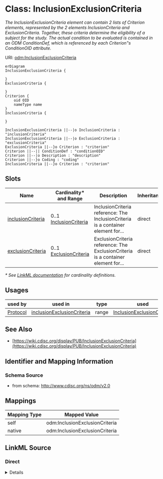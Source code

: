 # Class: InclusionExclusionCriteria

_The InclusionExclusionCriteria element can contain 2 lists of Criterion elements, represented by the 2 elements InclusionCriteria and ExclusionCriteria. Together, these criteria determine the eligibility of a subject for the study. The actual condition to be evaluated is contained in an ODM ConditionDef, which is referenced by each Criterion‟s ConditionOID attribute._




URI: [odm:InclusionExclusionCriteria](http://www.cdisc.org/ns/odm/v2.0/InclusionExclusionCriteria)


```mermaid
erDiagram
InclusionExclusionCriteria {

}
ExclusionCriteria {

}
Criterion {
    oid OID  
    nameType name  
}
InclusionCriteria {

}

InclusionExclusionCriteria ||--|o InclusionCriteria : "inclusionCriteria"
InclusionExclusionCriteria ||--|o ExclusionCriteria : "exclusionCriteria"
ExclusionCriteria ||--}o Criterion : "criterion"
Criterion ||--|| ConditionDef : "conditionOID"
Criterion ||--|o Description : "description"
Criterion ||--}o Coding : "coding"
InclusionCriteria ||--}o Criterion : "criterion"

```



<!-- no inheritance hierarchy -->


## Slots

| Name | Cardinality* and Range | Description | Inheritance |
| ---  | --- | --- | --- |
| [inclusionCriteria](inclusionCriteria.md) | 0..1 <br/> [InclusionCriteria](InclusionCriteria.md) | InclusionCriteria reference: The InclusionCriteria is a container element for... | direct |
| [exclusionCriteria](exclusionCriteria.md) | 0..1 <br/> [ExclusionCriteria](ExclusionCriteria.md) | ExclusionCriteria reference: The ExclusionCriteria is a container element for... | direct |

_* See [LinkML documentation](https://linkml.io/linkml/schemas/slots.html#slot-cardinality) for cardinality definitions._




## Usages

| used by | used in | type | used |
| ---  | --- | --- | --- |
| [Protocol](Protocol.md) | [inclusionExclusionCriteria](inclusionExclusionCriteria.md) | range | [InclusionExclusionCriteria](InclusionExclusionCriteria.md) |






## See Also

* [https://wiki.cdisc.org/display/PUB/InclusionExclusionCriteria](https://wiki.cdisc.org/display/PUB/InclusionExclusionCriteria)

## Identifier and Mapping Information







### Schema Source


* from schema: http://www.cdisc.org/ns/odm/v2.0





## Mappings

| Mapping Type | Mapped Value |
| ---  | ---  |
| self | odm:InclusionExclusionCriteria |
| native | odm:InclusionExclusionCriteria |





## LinkML Source

<!-- TODO: investigate https://stackoverflow.com/questions/37606292/how-to-create-tabbed-code-blocks-in-mkdocs-or-sphinx -->

### Direct

<details>
```yaml
name: InclusionExclusionCriteria
description: The InclusionExclusionCriteria element can contain 2 lists of Criterion
  elements, represented by the 2 elements InclusionCriteria and ExclusionCriteria.
  Together, these criteria determine the eligibility of a subject for the study. The
  actual condition to be evaluated is contained in an ODM ConditionDef, which is referenced
  by each Criterion‟s ConditionOID attribute.
from_schema: http://www.cdisc.org/ns/odm/v2.0
see_also:
- https://wiki.cdisc.org/display/PUB/InclusionExclusionCriteria
rank: 1000
slots:
- inclusionCriteria
- exclusionCriteria
slot_usage:
  inclusionCriteria:
    name: inclusionCriteria
    domain_of:
    - InclusionExclusionCriteria
    range: InclusionCriteria
    maximum_cardinality: 1
  exclusionCriteria:
    name: exclusionCriteria
    domain_of:
    - InclusionExclusionCriteria
    range: ExclusionCriteria
    maximum_cardinality: 1
class_uri: odm:InclusionExclusionCriteria

```
</details>

### Induced

<details>
```yaml
name: InclusionExclusionCriteria
description: The InclusionExclusionCriteria element can contain 2 lists of Criterion
  elements, represented by the 2 elements InclusionCriteria and ExclusionCriteria.
  Together, these criteria determine the eligibility of a subject for the study. The
  actual condition to be evaluated is contained in an ODM ConditionDef, which is referenced
  by each Criterion‟s ConditionOID attribute.
from_schema: http://www.cdisc.org/ns/odm/v2.0
see_also:
- https://wiki.cdisc.org/display/PUB/InclusionExclusionCriteria
rank: 1000
slot_usage:
  inclusionCriteria:
    name: inclusionCriteria
    domain_of:
    - InclusionExclusionCriteria
    range: InclusionCriteria
    maximum_cardinality: 1
  exclusionCriteria:
    name: exclusionCriteria
    domain_of:
    - InclusionExclusionCriteria
    range: ExclusionCriteria
    maximum_cardinality: 1
attributes:
  inclusionCriteria:
    name: inclusionCriteria
    description: 'InclusionCriteria reference: The InclusionCriteria is a container
      element for Criterion elements describing inclusion criteria for subjects in
      the study. When a list is provided, subjects must meet each of the criteria
      in the list in order to enroll in the study.'
    from_schema: http://www.cdisc.org/ns/odm/v2.0
    rank: 1000
    alias: inclusionCriteria
    owner: InclusionExclusionCriteria
    domain_of:
    - InclusionExclusionCriteria
    range: InclusionCriteria
    maximum_cardinality: 1
  exclusionCriteria:
    name: exclusionCriteria
    description: 'ExclusionCriteria reference: The ExclusionCriteria is a container
      element for Criterion elements describing exclusion criteria for subjects in
      the study. When a list is provided, not meeting any of the criteria in the list
      may lead to exclusion of enrollment in the study.'
    from_schema: http://www.cdisc.org/ns/odm/v2.0
    rank: 1000
    alias: exclusionCriteria
    owner: InclusionExclusionCriteria
    domain_of:
    - InclusionExclusionCriteria
    range: ExclusionCriteria
    maximum_cardinality: 1
class_uri: odm:InclusionExclusionCriteria

```
</details>
